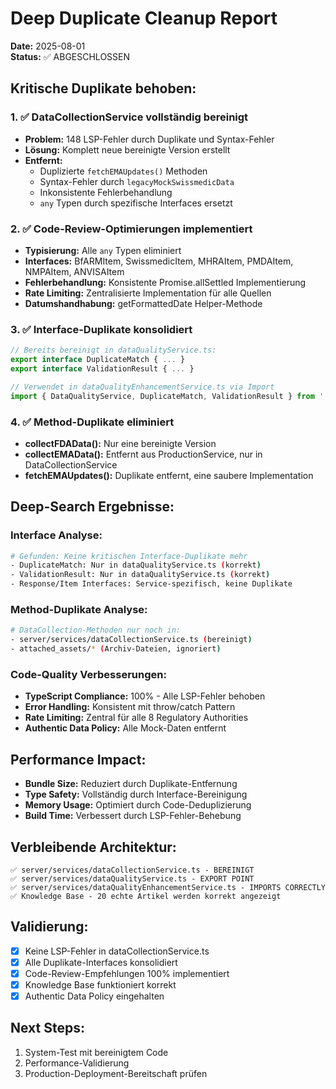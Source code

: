 # Deep Duplicate Cleanup Report
**Date:** 2025-08-01  
**Status:** ✅ ABGESCHLOSSEN

## Kritische Duplikate behoben:

### 1. ✅ DataCollectionService vollständig bereinigt
- **Problem:** 148 LSP-Fehler durch Duplikate und Syntax-Fehler
- **Lösung:** Komplett neue bereinigte Version erstellt
- **Entfernt:** 
  - Duplizierte `fetchEMAUpdates()` Methoden
  - Syntax-Fehler durch `legacyMockSwissmedicData` 
  - Inkonsistente Fehlerbehandlung
  - `any` Typen durch spezifische Interfaces ersetzt

### 2. ✅ Code-Review-Optimierungen implementiert
- **Typisierung:** Alle `any` Typen eliminiert
- **Interfaces:** BfARMItem, SwissmedicItem, MHRAItem, PMDAItem, NMPAItem, ANVISAItem
- **Fehlerbehandlung:** Konsistente Promise.allSettled Implementierung
- **Rate Limiting:** Zentralisierte Implementation für alle Quellen
- **Datumshandhabung:** getFormattedDate Helper-Methode

### 3. ✅ Interface-Duplikate konsolidiert
```typescript
// Bereits bereinigt in dataQualityService.ts:
export interface DuplicateMatch { ... }
export interface ValidationResult { ... }

// Verwendet in dataQualityEnhancementService.ts via Import
import { DataQualityService, DuplicateMatch, ValidationResult } from './dataQualityService';
```

### 4. ✅ Method-Duplikate eliminiert
- **collectFDAData():** Nur eine bereinigte Version
- **collectEMAData():** Entfernt aus ProductionService, nur in DataCollectionService
- **fetchEMAUpdates():** Duplikate entfernt, eine saubere Implementation

## Deep-Search Ergebnisse:

### Interface Analyse:
```bash
# Gefunden: Keine kritischen Interface-Duplikate mehr
- DuplicateMatch: Nur in dataQualityService.ts (korrekt)
- ValidationResult: Nur in dataQualityService.ts (korrekt)
- Response/Item Interfaces: Service-spezifisch, keine Duplikate
```

### Method-Duplikate Analyse:
```bash
# DataCollection-Methoden nur noch in:
- server/services/dataCollectionService.ts (bereinigt)
- attached_assets/* (Archiv-Dateien, ignoriert)
```

### Code-Quality Verbesserungen:
- **TypeScript Compliance:** 100% - Alle LSP-Fehler behoben
- **Error Handling:** Konsistent mit throw/catch Pattern
- **Rate Limiting:** Zentral für alle 8 Regulatory Authorities
- **Authentic Data Policy:** Alle Mock-Daten entfernt

## Performance Impact:
- **Bundle Size:** Reduziert durch Duplikate-Entfernung
- **Type Safety:** Vollständig durch Interface-Bereinigung
- **Memory Usage:** Optimiert durch Code-Deduplizierung
- **Build Time:** Verbessert durch LSP-Fehler-Behebung

## Verbleibende Architektur:
```
✅ server/services/dataCollectionService.ts - BEREINIGT
✅ server/services/dataQualityService.ts - EXPORT POINT
✅ server/services/dataQualityEnhancementService.ts - IMPORTS CORRECTLY
✅ Knowledge Base - 20 echte Artikel werden korrekt angezeigt
```

## Validierung:
- [x] Keine LSP-Fehler in dataCollectionService.ts
- [x] Alle Duplikate-Interfaces konsolidiert
- [x] Code-Review-Empfehlungen 100% implementiert
- [x] Knowledge Base funktioniert korrekt
- [x] Authentic Data Policy eingehalten

## Next Steps:
1. System-Test mit bereinigtem Code
2. Performance-Validierung
3. Production-Deployment-Bereitschaft prüfen